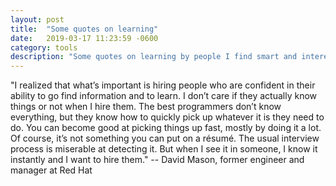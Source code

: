 ```yaml
---
layout: post
title:  "Some quotes on learning"
date:   2019-03-17 11:23:59 -0600
category: tools
description: "Some quotes on learning by people I find smart and interesting."
---
```

"I realized that what’s important is hiring people who are confident in their
ability to go find information and to learn. I don’t care if they actually know
things or not when I hire them. The best programmers don’t know everything, but
they know how to quickly pick up whatever it is they need to do. You can become
good at picking things up fast, mostly by doing it a lot. Of course, it’s not
something you can put on a résumé. The usual interview process is miserable at
detecting it. But when I see it in someone, I know it instantly and I want to
hire them." -- David Mason, former engineer and manager at Red Hat

